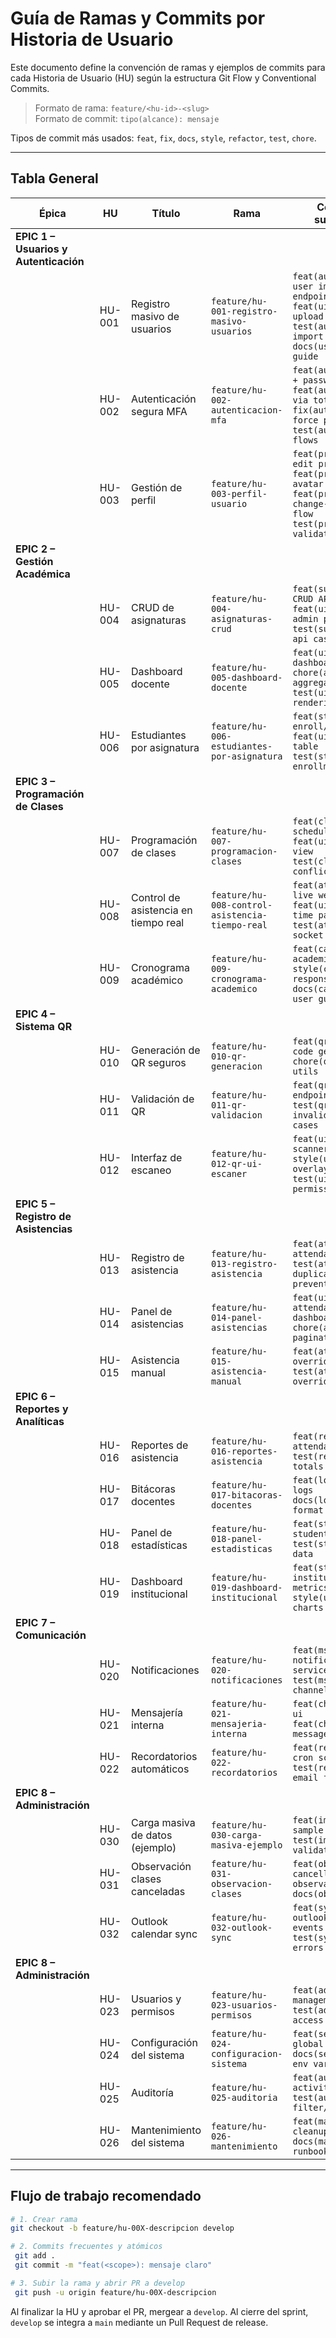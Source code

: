 # Guía de Ramas y Commits por Historia de Usuario

Este documento define la convención de ramas y ejemplos de commits para cada Historia de Usuario (HU) según la estructura Git Flow y Conventional Commits.

> Formato de rama: `feature/<hu-id>-<slug>`  
> Formato de commit: `tipo(alcance): mensaje`

Tipos de commit más usados: `feat`, `fix`, `docs`, `style`, `refactor`, `test`, `chore`.

---

## Tabla General

| Épica | HU | Título | Rama | Commits sugeridos |
|-------|----|--------|------|-------------------|
| **EPIC 1 – Usuarios y Autenticación** |
| | HU-001 | Registro masivo de usuarios | `feature/hu-001-registro-masivo-usuarios` | `feat(auth): bulk user import endpoint`  <br>`feat(ui): csv/xlsx upload component` <br>`test(auth): bulk import edge cases` <br>`docs(users): usage guide` |
| | HU-002 | Autenticación segura MFA | `feature/hu-002-autenticacion-mfa` | `feat(auth): oauth + password login` <br>`feat(auth): 2fa via totp/email` <br>`fix(auth): brute-force protection` <br>`test(auth): mfa flows` |
| | HU-003 | Gestión de perfil | `feature/hu-003-perfil-usuario` | `feat(profile): edit profile page` <br>`feat(profile): avatar upload` <br>`feat(profile): change-password flow` <br>`test(profile): validation` |
| **EPIC 2 – Gestión Académica** |
| | HU-004 | CRUD de asignaturas | `feature/hu-004-asignaturas-crud` | `feat(subjects): CRUD API` <br>`feat(ui): subjects admin page` <br>`test(subjects): api cases` |
| | HU-005 | Dashboard docente | `feature/hu-005-dashboard-docente` | `feat(ui): teacher dashboard widgets` <br>`chore(api): aggregate stats` <br>`test(ui): widget rendering` |
| | HU-006 | Estudiantes por asignatura | `feature/hu-006-estudiantes-por-asignatura` | `feat(students): enroll/unenroll` <br>`feat(ui): students table` <br>`test(students): enrollment rules` |
| **EPIC 3 – Programación de Clases** |
| | HU-007 | Programación de clases | `feature/hu-007-programacion-clases` | `feat(classes): schedule model` <br>`feat(ui): calendar view` <br>`test(classes): conflicts` |
| | HU-008 | Control de asistencia en tiempo real | `feature/hu-008-control-asistencia-tiempo-real` | `feat(attendance): live websocket` <br>`feat(ui): real-time panel` <br>`test(attendance): socket events` |
| | HU-009 | Cronograma académico | `feature/hu-009-cronograma-academico` | `feat(calendar): academic timeline` <br>`style(calendar): responsive design` <br>`docs(calendar): user guide` |
| **EPIC 4 – Sistema QR** |
| | HU-010 | Generación de QR seguros | `feature/hu-010-qr-generacion` | `feat(qr): secure code generator` <br>`chore(qr): crypto utils` |
| | HU-011 | Validación de QR | `feature/hu-011-qr-validacion` | `feat(qr): validate endpoint` <br>`test(qr): invalid/expired cases` |
| | HU-012 | Interfaz de escaneo | `feature/hu-012-qr-ui-escaner` | `feat(ui): qr scanner component` <br>`style(ui): camera overlay` <br>`test(ui): permissions` |
| **EPIC 5 – Registro de Asistencias** |
| | HU-013 | Registro de asistencia | `feature/hu-013-registro-asistencia` | `feat(att): save attendance record` <br>`test(att): duplicate prevention` |
| | HU-014 | Panel de asistencias | `feature/hu-014-panel-asistencias` | `feat(ui): attendance dashboard` <br>`chore(api): pagination` |
| | HU-015 | Asistencia manual | `feature/hu-015-asistencia-manual` | `feat(att): manual override` <br>`test(att): teacher override rules` |
| **EPIC 6 – Reportes y Analíticas** |
| | HU-016 | Reportes de asistencia | `feature/hu-016-reportes-asistencia` | `feat(report): attendance PDF` <br>`test(report): totals` |
| | HU-017 | Bitácoras docentes | `feature/hu-017-bitacoras-docentes` | `feat(log): teacher logs` <br>`docs(log): export format` |
| | HU-018 | Panel de estadísticas | `feature/hu-018-panel-estadisticas` | `feat(stats): student KPIs` <br>`test(stats): chart data` |
| | HU-019 | Dashboard institucional | `feature/hu-019-dashboard-institucional` | `feat(stats): institution metrics` <br>`style(ui): admin charts` |
| **EPIC 7 – Comunicación** |
| | HU-020 | Notificaciones | `feature/hu-020-notificaciones` | `feat(msg): notification service` <br>`test(msg): channels` |
| | HU-021 | Mensajería interna | `feature/hu-021-mensajeria-interna` | `feat(chat): inbox ui` <br>`feat(chat): message API` |
| | HU-022 | Recordatorios automáticos | `feature/hu-022-recordatorios` | `feat(reminder): cron scheduler` <br>`test(reminder): email flow` |
| **EPIC 8 – Administración** |
| | HU-030 | Carga masiva de datos (ejemplo) | `feature/hu-030-carga-masiva-ejemplo` | `feat(import): sample bulk loader` <br>`test(import): validation cases` |
| | HU-031 | Observación clases canceladas | `feature/hu-031-observacion-clases` | `feat(obs): cancellation observations` <br>`docs(obs): usage` |
| | HU-032 | Outlook calendar sync | `feature/hu-032-outlook-sync` | `feat(sync): outlook calendar events` <br>`test(sync): api errors` |
| **EPIC 8 – Administración** |
| | HU-023 | Usuarios y permisos | `feature/hu-023-usuarios-permisos` | `feat(admin): role management` <br>`test(admin): access control` |
| | HU-024 | Configuración del sistema | `feature/hu-024-configuracion-sistema` | `feat(settings): global settings ui` <br>`docs(settings): env vars` |
| | HU-025 | Auditoría | `feature/hu-025-auditoria` | `feat(audit): activity logs` <br>`test(audit): filter/query` |
| | HU-026 | Mantenimiento del sistema | `feature/hu-026-mantenimiento` | `feat(maintenance): cleanup scripts` <br>`docs(maintenance): runbook` |

---

## Flujo de trabajo recomendado

```bash
# 1. Crear rama
git checkout -b feature/hu-00X-descripcion develop

# 2. Commits frecuentes y atómicos
 git add .
 git commit -m "feat(<scope>): mensaje claro"

# 3. Subir la rama y abrir PR a develop
 git push -u origin feature/hu-00X-descripcion
```

Al finalizar la HU y aprobar el PR, mergear a `develop`. Al cierre del sprint, `develop` se integra a `main` mediante un Pull Request de release.
